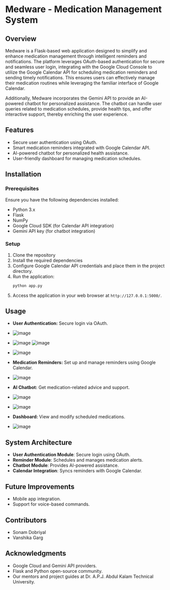 # Medware - Medication Management System

## Overview
Medware is a Flask-based web application designed to simplify and enhance medication management through intelligent reminders and notifications. The platform leverages OAuth-based authentication for secure and seamless user login, integrating with the Google Cloud Console to utilize the Google Calendar API for scheduling medication reminders and sending timely notifications. This ensures users can effectively manage their medication routines while leveraging the familiar interface of Google Calendar.

Additionally, Medware incorporates the Gemini API to provide an AI-powered chatbot for personalized assistance. The chatbot can handle user queries related to medication schedules, provide health tips, and offer interactive support, thereby enriching the user experience.

## Features
- Secure user authentication using OAuth.
- Smart medication reminders integrated with Google Calendar API.
- AI-powered chatbot for personalized health assistance.
- User-friendly dashboard for managing medication schedules.


## Installation
### Prerequisites
Ensure you have the following dependencies installed:
- Python 3.x
- Flask
- NumPy
- Google Cloud SDK (for Calendar API integration)
- Gemini API key (for chatbot integration)

### Setup
1. Clone the repository
2. Install the required dependencies
3. Configure Google Calendar API credentials and place them in the project directory.
4. Run the application:
   ```bash
   python app.py
   ```
5. Access the application in your web browser at `http://127.0.0.1:5000/`.

## Usage
- **User Authentication:** Secure login via OAuth.
- ![image](https://github.com/user-attachments/assets/d16925ba-f4f0-4490-a03d-e00cc43af5a5)
- ![image](https://github.com/user-attachments/assets/c6ee8bac-5dea-4d92-80b2-24117cf92786)
![image](https://github.com/user-attachments/assets/3a10643b-4601-46ce-8293-3da62b39ad99)
- ![image](https://github.com/user-attachments/assets/9e819fb9-7d9a-49bc-85b5-66ac3709d3c3)

- **Medication Reminders:** Set up and manage reminders using Google Calendar.
- ![image](https://github.com/user-attachments/assets/aef85184-503e-49a8-8371-b67e972cbbf7)


- **AI Chatbot:** Get medication-related advice and support.
- ![image](https://github.com/user-attachments/assets/1acfbcb9-9d19-4544-b8eb-a81b6d7bdda7)
- ![image](https://github.com/user-attachments/assets/389d2239-fcb6-4ead-878d-0afd08fa825b)


- **Dashboard:** View and modify scheduled medications.
- ![image](https://github.com/user-attachments/assets/42319ba1-c6a9-486a-9b99-33449e25da08)


## System Architecture
- **User Authentication Module**: Secure login using OAuth.
- **Reminder Module**: Schedules and manages medication alerts.
- **Chatbot Module**: Provides AI-powered assistance.
- **Calendar Integration**: Syncs reminders with Google Calendar.

## Future Improvements
- Mobile app integration.
- Support for voice-based commands.


## Contributors
- Sonam Dobriyal
- Vanshika Garg


## Acknowledgments
- Google Cloud and Gemini API providers.
- Flask and Python open-source community.
- Our mentors and project guides at Dr. A.P.J. Abdul Kalam Technical University.


